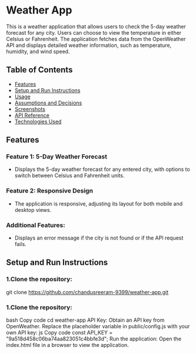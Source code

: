 # Weather App

This is a weather application that allows users to check the 5-day weather forecast for any city. Users can choose to view the temperature in either Celsius or Fahrenheit. The application fetches data from the OpenWeather API and displays detailed weather information, such as temperature, humidity, and wind speed.

## Table of Contents
- [Features](#features)
- [Setup and Run Instructions](#setup-and-run-instructions)
- [Usage](#usage)
- [Assumptions and Decisions](#assumptions-and-decisions)
- [Screenshots](#screenshots)
- [API Reference](#api-reference)
- [Technologies Used](#technologies-used)

## Features

### Feature 1: 5-Day Weather Forecast
- Displays the 5-day weather forecast for any entered city, with options to switch between Celsius and Fahrenheit units.

### Feature 2: Responsive Design
- The application is responsive, adjusting its layout for both mobile and desktop views.

### Additional Features:
- Displays an error message if the city is not found or if the API request fails.

## Setup and Run Instructions

### 1.Clone the repository:

git clone https://github.com/chandusreeram-9399/weather-app.git

### 1.Clone the repository:
bash
Copy code
cd weather-app
API Key:
Obtain an API key from OpenWeather.
Replace the placeholder variable in public/config.js with your own API key:
js
Copy code
const API_KEY = "9a518d458c06ba74aa823051c4bbfe3d";
Run the application:
Open the index.html file in a browser to view the application.
